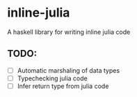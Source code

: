 # inline-julia
A haskell library for writing inline julia code

## TODO:
- [ ] Automatic marshaling of data types
- [ ] Typechecking julia code
- [ ] Infer return type from julia code
